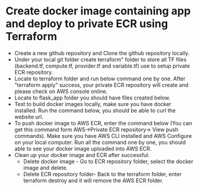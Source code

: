 # Create docker image containing app and deploy to private ECR using Terraform
- Create a new github repository and Clone the github repository locally.
- Under your local git folder create terraform" folder to store all TF files (backend.tf, compute.tf, provider.tf and variable.tf) use to setup private ECR repository.
- Locate to terraform folder and run below command one by one. After "terraform apply" success, your private ECR repository will create and please check on AWS console online.
- Locate to flask_app folder you should have files created below.
- Test to build docker images locally, make sure you have docker installed. Run the command below, you should be able to curl the website url.
- To push docker image to AWS ECR, enter the command below (You can get this command form AWS->Private ECR repository-> View push commands). Make sure you have AWS CLI installed and AWS Configure on your local computer. Run all the command one by one, you should able to see your docker image uploaded into AWS ECR.
- Clean up your docker image and ECR after successful.
  - Delete docker image - Go to ECR repository folder, select the docker image and delete.
  - Delete ECR repository folder- Back to the terraform folder, enter terraform destroy and it will remove the AWS ECR folder.
